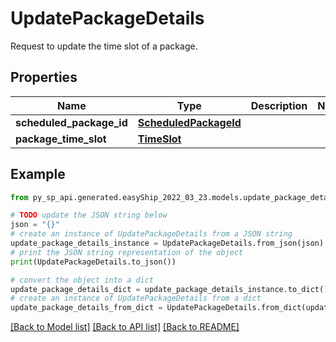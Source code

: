 # UpdatePackageDetails

Request to update the time slot of a package.

## Properties

Name | Type | Description | Notes
------------ | ------------- | ------------- | -------------
**scheduled_package_id** | [**ScheduledPackageId**](ScheduledPackageId.md) |  | 
**package_time_slot** | [**TimeSlot**](TimeSlot.md) |  | 

## Example

```python
from py_sp_api.generated.easyShip_2022_03_23.models.update_package_details import UpdatePackageDetails

# TODO update the JSON string below
json = "{}"
# create an instance of UpdatePackageDetails from a JSON string
update_package_details_instance = UpdatePackageDetails.from_json(json)
# print the JSON string representation of the object
print(UpdatePackageDetails.to_json())

# convert the object into a dict
update_package_details_dict = update_package_details_instance.to_dict()
# create an instance of UpdatePackageDetails from a dict
update_package_details_from_dict = UpdatePackageDetails.from_dict(update_package_details_dict)
```
[[Back to Model list]](../README.md#documentation-for-models) [[Back to API list]](../README.md#documentation-for-api-endpoints) [[Back to README]](../README.md)


